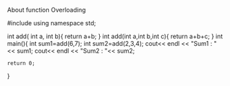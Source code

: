 About function Overloading

#include<iostream>
using namespace std;

int add( int a, int b){
    return a+b;
}
int add(int a,int b,int c){
    return a+b+c;
}
int main(){
    int sum1=add(6,7);
    int sum2=add(2,3,4);
    cout<< endl << "Sum1 : "<< sum1;
    cout<< endl << "Sum2 : "<< sum2;
    
    return 0;
}
